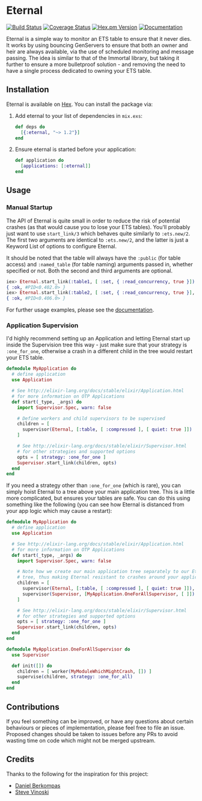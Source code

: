 # Eternal
[![Build Status](https://img.shields.io/travis/whitfin/eternal.svg)](https://travis-ci.org/whitfin/eternal) [![Coverage Status](https://img.shields.io/coveralls/whitfin/eternal.svg)](https://coveralls.io/github/whitfin/eternal) [![Hex.pm Version](https://img.shields.io/hexpm/v/eternal.svg)](https://hex.pm/packages/eternal) [![Documentation](https://img.shields.io/badge/docs-latest-yellowgreen.svg)](https://hexdocs.pm/eternal/)

Eternal is a simple way to monitor an ETS table to ensure that it never dies. It works by using bouncing GenServers to ensure that both an owner and heir are always available, via the use of scheduled monitoring and message passing. The idea is similar to that of the Immortal library, but taking it further to ensure a more bulletproof solution - and removing the need to have a single process dedicated to owning your ETS table.

## Installation

Eternal is available on [Hex](https://hex.pm/). You can install the package via:

1. Add eternal to your list of dependencies in `mix.exs`:

    ```elixir
    def deps do
      [{:eternal, "~> 1.2"}]
    end
    ```

2. Ensure eternal is started before your application:

    ```elixir
    def application do
      [applications: [:eternal]]
    end
    ```

## Usage

### Manual Startup

The API of Eternal is quite small in order to reduce the risk of potential crashes (as that would cause you to lose your ETS tables). You'll probably just want to use `start_link/3` which behaves quite similarly to `:ets.new/2`. The first two arguments are identical to `:ets.new/2`, and the latter is just a Keyword List of options to configure Eternal.

It should be noted that the table will always have the `:public` (for table access) and `:named_table` (for table naming) arguments passed in, whether specified or not. Both the second and third arguments are optional.

```elixir
iex> Eternal.start_link(:table1, [ :set, { :read_concurrency, true }])
{ :ok, #PID<0.402.0> }
iex> Eternal.start_link(:table2, [ :set, { :read_concurrency, true }], [ quiet: true ])
{ :ok, #PID<0.406.0> }
```

For further usage examples, please see the [documentation](https://hexdocs.pm/eternal/).

### Application Supervision

I'd highly recommend setting up an Application and letting Eternal start up inside the Supervision tree this way - just make sure that your strategy is `:one_for_one`, otherwise a crash in a different child in the tree would restart your ETS table.

```elixir
defmodule MyApplication do
  # define application
  use Application

  # See http://elixir-lang.org/docs/stable/elixir/Application.html
  # for more information on OTP Applications
  def start(_type, _args) do
    import Supervisor.Spec, warn: false

    # Define workers and child supervisors to be supervised
    children = [
      supervisor(Eternal, [:table, [ :compressed ], [ quiet: true ]])
    ]

    # See http://elixir-lang.org/docs/stable/elixir/Supervisor.html
    # for other strategies and supported options
    opts = [ strategy: :one_for_one ]
    Supervisor.start_link(children, opts)
  end
end
```

If you need a strategy other than `:one_for_one` (which is rare), you can simply hoist Eternal to a tree above your main application tree. This is a little more complicated, but ensures your tables are safe. You can do this using something like the following (you can see how Eternal is distanced from your app logic which may cause a restart):

```elixir
defmodule MyApplication do
  # define application
  use Application

  # See http://elixir-lang.org/docs/stable/elixir/Application.html
  # for more information on OTP Applications
  def start(_type, _args) do
    import Supervisor.Spec, warn: false

    # Note how we create our main application tree separately to our Eternal
    # tree, thus making Eternal resistant to crashes around your application.
    children = [
      supervisor(Eternal, [:table, [ :compressed ], [ quiet: true ]]),
      supervisor(Supervisor, [MyApplication.OneForAllSupervisor, [ ]])
    ]

    # See http://elixir-lang.org/docs/stable/elixir/Supervisor.html
    # for other strategies and supported options
    opts = [ strategy: :one_for_one ]
    Supervisor.start_link(children, opts)
  end
end

defmodule MyApplication.OneForAllSupervisor do
  use Supervisor

  def init([]) do
    children = [ worker(MyModuleWhichMightCrash, []) ]
    supervise(children, strategy: :one_for_all)
  end
end
```

## Contributions

If you feel something can be improved, or have any questions about certain behaviours or pieces of implementation, please feel free to file an issue. Proposed changes should be taken to issues before any PRs to avoid wasting time on code which might not be merged upstream.

## Credits

Thanks to the following for the inspiration for this project:

- [Daniel Berkompas](https://github.com/danielberkompas/immortal)
- [Steve Vinoski](http://steve.vinoski.net/blog/2011/03/23/dont-lose-your-ets-tables/)
